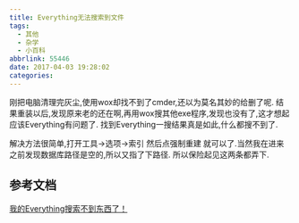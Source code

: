 ```yaml
---
title: Everything无法搜索到文件
tags:
  - 其他
  - 杂学
  - 小百科
abbrlink: 55446
date: 2017-04-03 19:28:02
categories:
---
```


刚把电脑清理完灰尘,使用wox却找不到了cmder,还以为莫名其妙的给删了呢.
结果重装以后,发现原来老的还在啊,再用wox搜其他exe程序,发现也没有了,这才想起应该Everything有问题了.
找到Everything一搜结果真是如此,什么都搜不到了.

解决方法很简单,打开工具->选项->索引 然后点强制重建 就可以了.当然我在进来之前发现数据库路径是空的,所以又指了下路径.
所以保险起见这两条都弄下.

## 参考文档
[ 我的Everything搜索不到东西了！](http://bbs.kafan.cn/thread-1598230-1-1.html)

